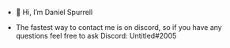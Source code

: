 - 👋 Hi, I’m Daniel Spurrell


- The fastest way to contact me is on discord, so if you have any questions feel free to ask
  Discord: Untitled#2005
